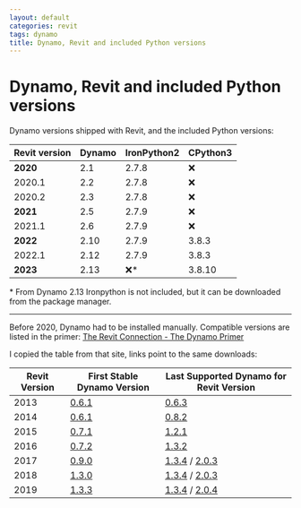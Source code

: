 ```yaml
---
layout: default
categories: revit
tags: dynamo
title: Dynamo, Revit and included Python versions
---
```


# Dynamo, Revit and included Python versions

Dynamo versions shipped with Revit, and the included Python versions:

| Revit version | Dynamo | IronPython2 | CPython3 |
| ------------- | ------ | ----------- | -------- |
| **2020**      | 2.1    | 2.7.8       | ❌        |
| 2020.1        | 2.2    | 2.7.8       | ❌        |
| 2020.2        | 2.3    | 2.7.8       | ❌        |
| **2021**      | 2.5    | 2.7.9       | ❌        |
| 2021.1        | 2.6    | 2.7.9       | ❌        |
| **2022**      | 2.10   | 2.7.9       | 3.8.3    |
| 2022.1        | 2.12   | 2.7.9       | 3.8.3    |
| **2023**      | 2.13   | ❌\*         | 3.8.10   |

\* From Dynamo 2.13 Ironpython is not included, but it can be downloaded from the package manager.

---

Before 2020, Dynamo had to be installed manually. Compatible versions are listed in the primer: [The Revit Connection - The Dynamo Primer](https://primer.dynamobim.org/08_Dynamo-for-Revit/8-1_The-Revit-Connection.html)

I copied the table from that site, links point to the same downloads:

| Revit Version | First Stable Dynamo Version                                                       | Last Supported Dynamo for Revit Version                                                                                                                                |
| ------------- | --------------------------------------------------------------------------------- | ---------------------------------------------------------------------------------------------------------------------------------------------------------------------- |
| 2013          | [0.6.1](http://dyn-builds-data.s3-us-west-2.amazonaws.com/DynamoInstall0.6.1.exe) | [0.6.3](http://dyn-builds-data.s3-us-west-2.amazonaws.com/DynamoInstall0.6.3.exe)                                                                                      |
| 2014          | [0.6.1](http://dyn-builds-data.s3-us-west-2.amazonaws.com/DynamoInstall0.6.1.exe) | [0.8.2](http://dyn-builds-data.s3-us-west-2.amazonaws.com/DynamoInstall0.8.2.exe)                                                                                      |
| 2015          | [0.7.1](http://dyn-builds-data.s3-us-west-2.amazonaws.com/DynamoInstall0.7.1.exe) | [1.2.1](http://dyn-builds-data.s3-us-west-2.amazonaws.com/DynamoInstall1.2.1.exe)                                                                                      |
| 2016          | [0.7.2](http://dyn-builds-data.s3-us-west-2.amazonaws.com/DynamoInstall0.7.2.exe) | [1.3.2](http://dyn-builds-data.s3-us-west-2.amazonaws.com/DynamoInstall1.3.2.exe)                                                                                      |
| 2017          | [0.9.0](http://dyn-builds-data.s3-us-west-2.amazonaws.com/DynamoInstall0.9.0.exe) | [1.3.4](http://dyn-builds-data.s3-us-west-2.amazonaws.com/DynamoInstall1.3.4.exe) / [2.0.3](https://dyn-builds-data.s3-us-west-2.amazonaws.com/DynamoInstall2.0.3.exe) |
| 2018          | [1.3.0](http://dyn-builds-data.s3-us-west-2.amazonaws.com/DynamoInstall1.3.0.exe) | [1.3.4](http://dyn-builds-data.s3-us-west-2.amazonaws.com/DynamoInstall1.3.4.exe) / [2.0.3](https://dyn-builds-data.s3-us-west-2.amazonaws.com/DynamoInstall2.0.3.exe) |
| 2019          | [1.3.3](http://dyn-builds-data.s3-us-west-2.amazonaws.com/DynamoInstall1.3.3.exe) | [1.3.4](http://dyn-builds-data.s3-us-west-2.amazonaws.com/DynamoInstall1.3.4.exe) / [2.0.4](https://dyn-builds-data.s3-us-west-2.amazonaws.com/DynamoInstall2.0.4.exe) |